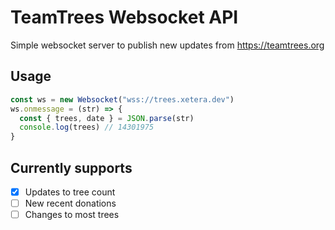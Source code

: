 # TeamTrees Websocket API

Simple websocket server to publish new updates from https://teamtrees.org

## Usage
```js
const ws = new Websocket("wss://trees.xetera.dev")
ws.onmessage = (str) => {
  const { trees, date } = JSON.parse(str)
  console.log(trees) // 14301975
}
```

## Currently supports
- [x] Updates to tree count
- [ ] New recent donations
- [ ] Changes to most trees
